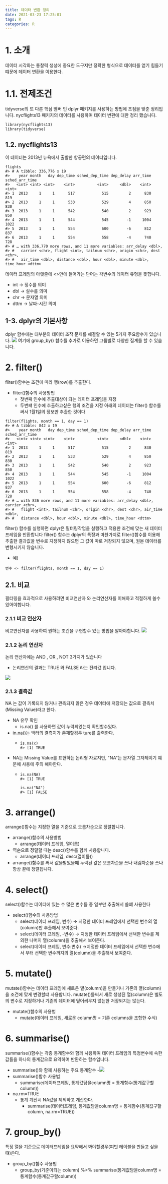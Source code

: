 ```yaml
---
title: 데이터 변환 정리
date: 2021-03-23 17:25:01
tags: R
categories: R
---
```

# 1. 소개
데이터 시각화는 통찰력 생성에 중요한 도구지만 정확한 형식으로 데이터를 얻기 힘들기 떄문에 데이터 변환을 이용한다.

# 1.1. 전제조건
tidyverse의 또 다른 핵심 멤버 인 dplyr 패키지를 사용하는 방법에 초점을 맞춘 정리입니다. 
nycflights13 패키지의 데이터를 사용하여 데이터 변환에 대한 정리 했습니다.
```{r}
library(nycflights13)
library(tidyverse)
```

## 1.2. nycflights13
이 데이터는 2013년 뉴욕에서 출발한 항공편의 데이터입니다.
```{r}
flights
#> # A tibble: 336,776 x 19
#>    year month   day dep_time sched_dep_time dep_delay arr_time sched_arr_time
#>   <int> <int> <int>    <int>          <int>     <dbl>    <int>          <int>
#> 1  2013     1     1      517            515         2      830            819
#> 2  2013     1     1      533            529         4      850            830
#> 3  2013     1     1      542            540         2      923            850
#> 4  2013     1     1      544            545        -1     1004           1022
#> 5  2013     1     1      554            600        -6      812            837
#> 6  2013     1     1      554            558        -4      740            728
#> # … with 336,770 more rows, and 11 more variables: arr_delay <dbl>,
#> #   carrier <chr>, flight <int>, tailnum <chr>, origin <chr>, dest <chr>,
#> #   air_time <dbl>, distance <dbl>, hour <dbl>, minute <dbl>, time_hour <dttm>
```
데이터 프레임의 아랫줄에 <>안에 들어가는 단어는 각변수의 데이터 유형을 뜻합니다.
* int -> 정수를 의미
* dbl -> 실수를 의미
* chr -> 문자열 의미
* dttm -> 날짜-시간 의미

## 1-3. dplyr의 기본사항
dplyr 함수에는 대부분의 데이터 조작 문제를 해결할 수 있는 5가지 주요함수가 있습니다.
![](/image/image1/Data_transformation1.png)
여기에 group_by() 함수를 추가로 이용하면 그룹별로 다양한 집계를 할 수 있습니다.

# 2. filter()
fliter()함수는 조건에 따라 행(row)를 추출한다.
* fliter()함수의 사용방법
    - 첫번째 인수에 추출대상이 되는 데이터 프레임을 지정
    - 두번쨰 인수에 추출하고싶은 행의 조건을 지정
아래의 데이터는 filter() 함수를 써서 1월1일의 정보만 추출한 것이다 
```{r}
filter(flights, month == 1, day == 1)
#> # A tibble: 842 x 19
#>    year month   day dep_time sched_dep_time dep_delay arr_time sched_arr_time
#>   <int> <int> <int>    <int>          <int>     <dbl>    <int>          <int>
#> 1  2013     1     1      517            515         2      830            819
#> 2  2013     1     1      533            529         4      850            830
#> 3  2013     1     1      542            540         2      923            850
#> 4  2013     1     1      544            545        -1     1004           1022
#> 5  2013     1     1      554            600        -6      812            837
#> 6  2013     1     1      554            558        -4      740            728
#> # … with 836 more rows, and 11 more variables: arr_delay <dbl>, carrier <chr>,
#> #   flight <int>, tailnum <chr>, origin <chr>, dest <chr>, air_time <dbl>,
#> #   distance <dbl>, hour <dbl>, minute <dbl>, time_hour <dttm>
```
filter() 함수를 실행하면 dplyr은 필터링작업을 실행하고 적용한 조건에 맞는 새 데이터 프레임을 반환합니다 
filter() 함수는 dplyr의 특징과 마찬가지로 filter()함수를 이용해 추출한 결과값을 변수로 지정하지 않으면 그 값이 따로 저장되지 않으며, 원본 데이터를 변형시키지 않습니다.
* 예)
```
변수 <- filter(flights, month == 1, day == 1)
```

## 2.1. 비교 
필터링을 효과적으로 사용하려면 비교연산자 와 논리연산자를 이해하고 적절하게 쓸수있어야합니다.
### 2.1.1 비교 연산자
비교연산자를 사용하여 원하는 조건을 구현할수 있는 방법을 알아야합니다.
![](/image/image1/Data_transformation2_1.png)
### 2.1.2 논리 연산자
논리 연산자에는 AND , OR , NOT 3가지가 있습니다
 * 논리연산의 결과는 TRUE 와 FALSE 라는 진리값 입니다. 

![](/image/image1/Data_transformation3.PNG)
### 2.1.3 결측값
NA 는 값이 기록되지 않거나 관측되지 않은 경우 데어터에 저장되는 값으로 결측치(Missing Value)라고 한다.
* NA 유무 확인 
    - is.na() 를 사용하면 값이 누락되었는지 확인할수있다.
* in.na()는 백터의 결측지가 존재할경우 ture를 출력한다.
    - ```
      is.na(x)
      #> [1] TRUE
      ```
* NA는 Missing Value를 표현하는 논리형 자료지만, "NA"는 문자열 그자체이기 떄문에 사용에 주의 해야한다.
    - ```
      is.na(NA)
      #> [1] TRUE
      
      is.na("NA")
      #> [1] FALSE
      ```
      
# 3. arrange()
arrange()함수는 지정한 열을 기준으로 오름차순으로 정렬합니다.
* arrange()함수의 사용방법
    - arrange(데이터 프레임, 열이름)
* 역순으로 정렬할 때는 desc()함수를 함께 사용합니다.
    - arrange(데이터 프레임, desc(열이름))
* arrange()함수를 써서 값을받았을떄 누락된 값은 오름차순을 쓰나 내림차순을 쓰나 항상 끝에 정렬됩니다.

# 4. select()
select()함수는 데이터에 있는 수 많은 변수들 중 일부만 추출해서 쓸떄 사용한다
* select()함수의 사용방법
    - select(데이터 프레임, 변수) -> 지정한 데이터 프레임에서 선택한 변수의 열(column)만 추출해서 보여준다.
    - select(데이터 프레임, -변수) -> 지정한 데이터 프레임에서 선택한 변수를 제외한 나머지 열(column)을 추출해서 보여준다.
    - select(데이터 프레임, 변수:변수) ->지정한 데이터 프레임에서 선택한 변수에서 부터 선택한 변수까지의 열(column)을 추출해서 보여준다.
    
# 5. mutate()
mutate()함수는 데이터 프레임에 새로운 열(column)을 만들거나 기존의 열(column)을 조건에 맞게 변경할떄 사용합니다.
mutate()를써서 새로 생성된 열(column)은 별도의 변수로 지정하거나 기존의 데이터에 덮어씌우지 않는한 저장되지는 않는다.
* mutate()함수의 사용법
    - mutate(데이터 프레임, 새로운 column명 = 기존 columns을 조합한 수식)
    
# 6. summarise()
summarise()함수는 각종 통계함수와 함께 사용하여 데이터 프레임의 특정변수에 속한 값들을 하나의 통계값으로 요약하여 반환하는 함수입니다.
* summarise()와 함께 사용하는 주요 통계함수
  -![](/image/image1/Data_transformation4.PNG)
* summarise()함수 사용법
  - summarise(데이터프레임, 통계값담을column명 = 통계함수(통계값구할column))
* na.rm=TRUE
  - 통계 계산시 NA값을 제외하고 계산한다.
    - summarise(데이터프레임, 통계값담을column명 = 통계함수(통계값구할column, na.rm=TRUE))
    
# 7. group_by()
특정 열을 기준으로 데이터프레임을 요약해서 봐야할경우(피벗 테이블을 만들고 싶을떄)쓴다.
* group_by()함수 사용법
  - group_by(기준이되는 column) %>%
    summarise(통계값담을column명 = 통계함수(통계값구할column))